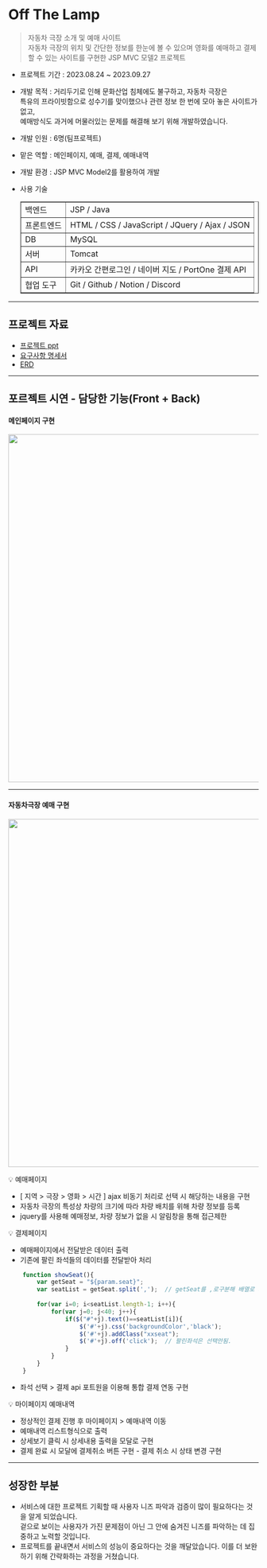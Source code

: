 # Off The Lamp

> 자동차 극장 소개 및 예매 사이트<br>
> 자동차 극장의 위치 및 간단한 정보를 한눈에 볼 수 있으며 영화를 예매하고 결제할 수 있는 사이트를 구현한 JSP MVC 모델2 프로젝트

- 프로젝트 기간 : 2023.08.24 ~ 2023.09.27
- 개발 목적 : 거리두기로 인해 문화산업 침체에도 불구하고, 자동차 극장은<br>
             특유의 프라이빗함으로 성수기를 맞이했으나 관련 정보 한 번에 모아 놓은 사이트가 없고,<br>
             예매방식도 과거에 머물러있는 문제를 해결해 보기 위해 개발하였습니다.
- 개발 인원 : 6명(팀프로젝트)
- 맡은 역할 : 메인페이지, 예매, 결제, 예매내역
- 개발 환경 : JSP MVC Model2를 활용하여 개발
- 사용 기술

  <table border = 1>
     <tr>
        <td>백엔드 </td>
        <td> JSP / Java  </td>
     </tr>
     <tr>
        <td>프론트엔드 </td>
        <td> HTML / CSS / JavaScript / JQuery / Ajax / JSON  </td>
     </tr>
     <tr>
        <td>DB </td>
        <td> MySQL  </td>
     </tr>
     <tr>
        <td>서버 </td>
        <td> Tomcat </td>
     </tr>
     <tr>
        <td>API </td>
        <td> 카카오 간편로그인 / 네이버 지도 / PortOne 결제 API </td>
     </tr>
     <tr>
        <td>협업 도구 </td>
        <td> Git / Github / Notion / Discord  </td>
     </tr>
  </table>
---
## 프로젝트 자료 
- [프로젝트 ppt](https://drive.google.com/file/d/15zxT7guDY57XbQDC7Om5K1Oddz8oPTxv/view?usp=sharing)
- [요구사항 명세서](https://docs.google.com/spreadsheets/d/121b-0Syd5_DSfEWAOKdMIVIs-jJyTUfOhzT2vW8vjnA/edit?usp=sharing)
- [ERD](https://drive.google.com/file/d/1CpGhDHFUAILwhrDFHKbwBACwU4BPW9W9/view?usp=sharing)
---
## 포르젝트 시연 - 담당한 기능(Front + Back)
#### 메인페이지 구현
<img src="https://github.com/yejively/OffTheLamp/assets/143873963/b9c832e5-e40e-441d-b0e9-a917bc5f643f.gif" width="700" heigth="500">

---
#### 자동차극장 예매 구현
<img src="https://github.com/yejively/OffTheLamp/assets/143873963/bcde3aa1-b7c7-4104-92ba-d9bd39a7039f.gif" width="700" heigth="500">

💡 예매페이지
- [ 지역 > 극장 > 영화 > 시간 ] ajax 비동기 처리로 선택 시 해당하는 내용을 구현
- 자동차 극장의 특성상 차량의 크기에 따라 차량 배치를 위해 차량 정보를 등록
- jquery를 사용해 예매정보, 차량 정보가 없을 시 알림창을 통해 접근제한

💡 결제페이지
- 예매페이지에서 전달받은 데이터 출력
- 기존에 팔린 좌석들의 데이터를 전달받아 처리
```Javascript
	function showSeat(){	
		var getSeat = "${param.seat}";
		var seatList = getSeat.split(',');	// getSeat를 ,로구분해 배열로 저장
			
		for(var i=0; i<seatList.length-1; i++){
			for(var j=0; j<40; j++){		
				if($("#"+j).text()==seatList[i]){
					$('#'+j).css('backgroundColor','black');
					$('#'+j).addClass("xxseat");
					$('#'+j).off('click');	// 팔린좌석은 선택안됨.
				}
			}
		}
	}
```
</details>

- 좌석 선택 > 결제 api 포트원을 이용해 통합 결제 연동 구현

💡 마이페이지 예매내역
- 정상적인 결제 진행 후 마이페이지 > 예매내역 이동
- 예매내역 리스트형식으로 출력
- 상세보기 클릭 시 상세내용 출력을 모달로 구현
- 결제 완료 시 모달에 결제취소 버튼 구현 - 결제 취소 시 상태 변경 구현

---

## 성장한 부분
- 서비스에 대한 프로젝트 기획할 때 사용자 니즈 파악과 검증이 많이 필요하다는 것을 알게 되었습니다.<br>
겉으로 보이는 사용자가 가진 문제점이 아닌 그 안에 숨겨진 니즈를 파악하는 데 집중하고 노력할 것입니다.
- 프로젝트를 끝내면서 서비스의 성능이 중요하다는 것을 깨달았습니다. 이를 더 보완하기 위해 간략화하는 과정을 거쳤습니다.
  


